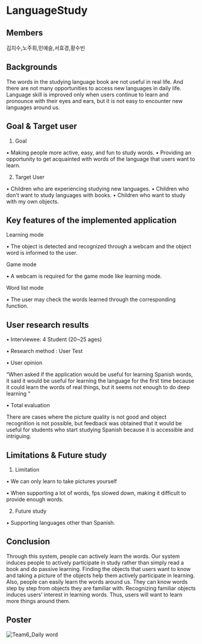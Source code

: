 # LanguageStudy

## Members
김지수,노주휘,민예슬,서효경,황수빈

## Backgrounds
The words in the studying language book are not useful in real life. And there are not many opportunities to access new languages in daily life. Language skill is improved only when users continue to learn and pronounce with their eyes and ears, but it is not easy to encounter new languages around us.

## Goal & Target user

1) Goal

• Making people more active, easy, and fun to study words.
• Providing an opportunity to get acquainted with words of the language that users want to learn.


2) Target User

• Children who are experiencing studying new languages.
• Children who don't want to study languages with books.
• Children who want to study with my own objects.



## Key features of the implemented application

Learning mode

• The object is detected and recognized through a webcam and the object word is informed to the user.

Game mode

• A webcam is required for the game mode like learning mode.

Word list mode

• The user may check the words learned through the corresponding function.


## User research results

• Interviewee: 4 Student (20~25 ages) 

• Research method : User Test

• User opinion

“When asked if the application would be useful for learning Spanish words, it said it would be useful for learning the language for the first time because it could learn the words of real things, but it seems not enough to do deep learning “

• Total evaluation

There are cases where the picture quality is not good and
object recognition is not possible, but feedback was obtained that it would be useful for students who start studying Spanish because it is accessible and intriguing.


## Limitations & Future study
1) Limitation

• We can only learn to take pictures yourself

• When supporting a lot of words, fps slowed down, making it difficult to provide enough words.

2) Future study

• Supporting languages other than Spanish.


## Conclusion
Through this system, people can actively learn the words. Our system induces people to actively participate in study rather than simply read a book and do passive learning. Finding the objects that users want to know and taking a picture of the objects help them actively participate in learning. Also, people can easily learn the words around us. They can know words step by step from objects they are familiar with. Recognizing familiar objects induces users’ interest in learning words. Thus, users will want to learn more things around them.

## Poster

![Team6_Daily word](https://user-images.githubusercontent.com/63279356/171673702-c61ee81b-3178-4871-a146-536819e77f9c.png)



